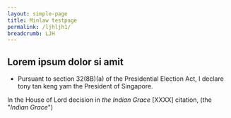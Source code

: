 ```yaml
---
layout: simple-page
title: Minlaw testpage
permalink: /ljhljh1/
breadcrumb: LJH
---
```


## **Lorem ipsum dolor si amit**

* Pursuant to section 32(8B)(a) of the Presidential Election Act, I declare tony tan keng yam the President of Singapore.

In the House of Lord decision in *the Indian Grace* [XXXX] citation, (the "*Indian Grace*")

